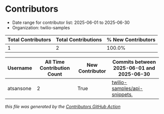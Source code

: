# Contributors

- Date range for contributor list:  2025-06-01 to 2025-06-30
- Organization: twilio-samples

| Total Contributors | Total Contributions | % New Contributors |
| --- | --- | --- |
| 1 | 2 | 100.0% |

| Username | All Time Contribution Count | New Contributor | Commits between 2025-06-01 and 2025-06-30 |
| --- | --- | --- | --- |
| atsansone | 2 | True | [twilio-samples/api-snippets](https://github.com/twilio-samples/api-snippets/commits?author=atsansone&since=2025-06-01&until=2025-06-30),  |

 _this file was generated by the [Contributors GitHub Action](https://github.com/github/contributors)_
